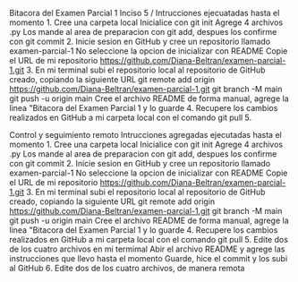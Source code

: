 Bitacora del Examen Parcial 1 
Inciso 5 / Intrucciones ejecuatadas hasta el momento
1. 
Cree una carpeta local
Inicialice con git init 
Agrege 4 archivos .py 
Los mande al area de preparacion con git add, despues los confirme con git commit
2. 
Inicie sesion en GitHub y cree un repositorio llamado examen-parcial-1
No seleccione la opcion de inicializar con README
Copie el URL de mi repositorio
https://github.com/Diana-Beltran/examen-parcial-1.git
3.
En mi terminal subi el repositorio local al repositorio de GitHub creado, copiando la siguiente URL
git remote add origin https://github.com/Diana-Beltran/examen-parcial-1.git
git branch -M main
git push -u origin main
Cree el archivo README de forma manual, agrege la linea "Bitacora del Examen Parcial 1 y lo guarde
4.
Recupere los cambios realizados en GitHub a mi carpeta local con el comando git pull
5.

Control y seguimiento remoto
Intrucciones agregadas ejecutadas hasta el momento
1. 
Cree una carpeta local
Inicialice con git init 
Agrege 4 archivos .py 
Los mande al area de preparacion con git add, despues los confirme con git commit
2. 
Inicie sesion en GitHub y cree un repositorio llamado examen-parcial-1
No seleccione la opcion de inicializar con README
Copie el URL de mi repositorio
https://github.com/Diana-Beltran/examen-parcial-1.git
3.
En mi terminal subi el repositorio local al repositorio de GitHub creado, copiando la siguiente URL
git remote add origin https://github.com/Diana-Beltran/examen-parcial-1.git
git branch -M main
git push -u origin main
Cree el archivo README de forma manual, agrege la linea "Bitacora del Examen Parcial 1 y lo guarde
4.
Recupere los cambios realizados en GitHub a mi carpeta local con el comando git pull
5.
Edite dos de los cuatro archivos en mi termimal
Abir el archivo README y agrege las instrucciones que llevo hasta el momento
Guarde, hice el commit y los subi al GitHub
6. 
Edite dos de los cuatro archivos, de manera remota
